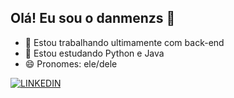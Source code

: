 ## Olá! Eu sou o danmenzs 🤘

- 🔭 Estou trabalhando ultimamente com back-end
- 🌱 Estou estudando Python e Java
- 😄 Pronomes: ele/dele

[![LINKEDIN](https://img.shields.io/badge/LinkedIn-0077B5?style=for-the-badge&logo=linkedin&logoColor=white)](https://www.linkedin.com/in/daniel-menzs/)